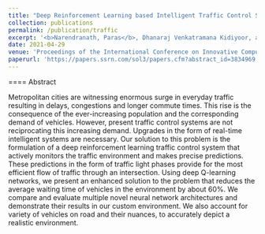 ```yaml
---
title: "Deep Reinforcement Learning based Intelligent Traffic Control System"
collection: publications
permalink: /publication/traffic
excerpt: '<b>Narendranath, Paras</b>, Dhanaraj Venkatramana Kidiyoor, and Sheela SV. "Deep Reinforcement Learning based Intelligent Traffic Control System." Available at SSRN 3834969 (2021).'
date: 2021-04-29
venue: 'Proceedings of the International Conference on Innovative Computing & Communication (ICICC)'
paperurl: 'https://papers.ssrn.com/sol3/papers.cfm?abstract_id=3834969'
---
```


====
Abstract

Metropolitan cities are witnessing enormous surge in everyday traffic resulting in delays, congestions and longer commute times. This rise is the consequence of the ever-increasing population and the corresponding demand of vehicles. However, present traffic control systems are not reciprocating this increasing demand. Upgrades in the form of real-time intelligent systems are necessary. Our solution to this problem is the formulation of a deep reinforcement learning traffic control system that actively monitors the traffic environment and makes precise predictions. These predictions in the form of traffic light phases provide for the most efficient flow of traffic through an intersection. Using deep Q-learning networks, we present an enhanced solution to the problem that reduces the average waiting time of vehicles in the environment by about 60%. We compare and evaluate multiple novel neural network architectures and demonstrate their results in our custom environment. We also account for variety of vehicles on road and their nuances, to accurately depict a realistic environment.


